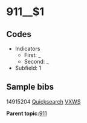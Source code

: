 # 911\_\_$1

## Codes

-   Indicators
    -   First: \_
    -   Second: \_
-   Subfield: 1

## Sample bibs

14915204 [Quicksearch](https://search.library.yale.edu/catalog/14915204) [VXWS](http://prodorbis.library.yale.edu:7014/vxws/GetHoldingsService?bibId=14915204)

**Parent topic:**[911](../../tags/911/911.md)


